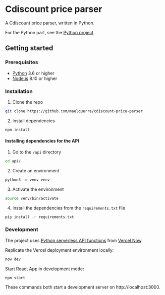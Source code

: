 # Cdiscount price parser

A Cdiscount price parser, written in Python.

For the Python part, see the [Python project](cdiscount).

## Getting started

### Prerequisites

- [Python](https://www.python.org/) 3.6 or higher
- [Node.js](https://nodejs.org/en/) 8.10 or higher

### Installation

1. Clone the repo
```sh
git clone https://github.com/maelquerre/cdiscount-price-parser
```
2. Install dependencies
```sh
npm install
```

#### Installing dependencies for the API

1. Go to the `/api` directory
```sh
cd api/
```
2. Create an environment
```sh
python3 -m venv venv
```
3. Activate the environment
```sh
source venv/bin/activate
```
4. Install the dependencies from the `requirements.txt` file
```sh
pip install -r requirements.txt
```

### Development

The project uses [Python serverless API functions](https://vercel.com/docs/runtimes#advanced-usage/advanced-python-usage) from [Vercel Now](https://vercel.com/docs).

Replicate the Vercel deployment environment locally:
```sh
now dev
```

Start React App in development mode:
```sh
npm start
```

These commands both start a development server on http://localhost:3000.



